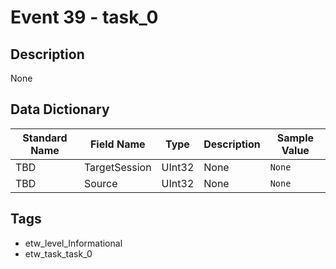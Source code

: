# Event 39 - task_0

## Description
None

## Data Dictionary
|Standard Name|Field Name|Type|Description|Sample Value|
|---|---|---|---|---|
|TBD|TargetSession|UInt32|None|`None`|
|TBD|Source|UInt32|None|`None`|

## Tags
* etw_level_Informational
* etw_task_task_0